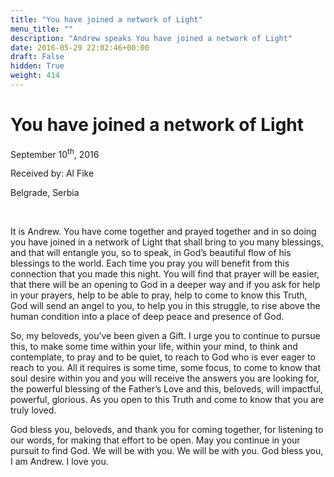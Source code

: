 ```yaml
---
title: "You have joined a network of Light"
menu_title: ""
description: "Andrew speaks You have joined a network of Light"
date: 2016-05-29 22:02:46+00:00
draft: False
hidden: True
weight: 414
---
```

# You have joined a network of Light

September 10<sup>th</sup>, 2016

Received by: Al Fike

Belgrade, Serbia

 

It is Andrew. You have come together and prayed together and in so doing you have joined in a network of Light that shall bring to you many blessings, and that will entangle you, so to speak, in God’s beautiful flow of his blessings to the world. Each time you pray you will benefit from this connection that you made this night. You will find that prayer will be easier, that there will be an opening to God in a deeper way and if you ask for help in your prayers, help to be able to pray, help to come to know this Truth, God will send an angel to you, to help you in this struggle, to rise above the human condition into a place of deep peace and presence of God. 

So, my beloveds, you’ve been given a Gift. I urge you to continue to pursue this, to make some time within your life, within your mind, to think and contemplate, to pray and to be quiet, to reach to God who is ever eager to reach to you. All it requires is some time, some focus, to come to know that soul desire within you and you will receive the answers you are looking for, the powerful blessing of the Father’s Love and this, beloveds, will impactful, powerful, glorious. As you open to this Truth and come to know that you are truly loved. 

God bless you, beloveds, and thank you for coming together, for listening to our words, for making that effort to be open. May you continue in your pursuit to find God. We will be with you. We will be with you. God bless you, I am Andrew. I love you.  

